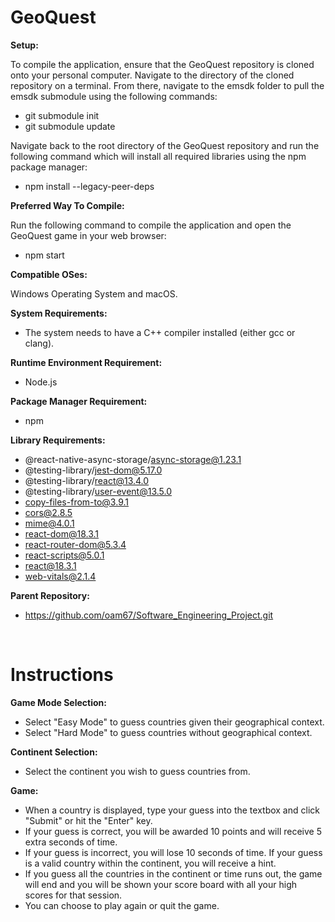 # **GeoQuest**

**Setup:**

To compile the application, ensure that the GeoQuest repository is cloned onto your personal computer. Navigate to the directory of the cloned repository on a terminal. From there, navigate to the emsdk folder to pull the emsdk submodule using the following commands:

- git submodule init
- git submodule update

Navigate back to the root directory of the GeoQuest repository and run the following command which will install all required libraries using the npm package manager:

- npm install --legacy-peer-deps

**Preferred Way To Compile:**

Run the following command to compile the application and open the GeoQuest game in your web browser:

- npm start

**Compatible OSes:**

Windows Operating System and macOS.

**System Requirements:**
- The system needs to have a C++ compiler installed (either gcc or clang).

**Runtime Environment Requirement:**

- Node.js

**Package Manager Requirement:**

- npm

**Library Requirements:**
- @react-native-async-storage/async-storage@1.23.1
- @testing-library/jest-dom@5.17.0
- @testing-library/react@13.4.0
- @testing-library/user-event@13.5.0
- copy-files-from-to@3.9.1
- cors@2.8.5
- mime@4.0.1
- react-dom@18.3.1
- react-router-dom@5.3.4
- react-scripts@5.0.1
- react@18.3.1
- web-vitals@2.1.4

**Parent Repository:**
- https://github.com/oam67/Software_Engineering_Project.git

&ensp;
# **Instructions**

**Game Mode Selection:**
- Select "Easy Mode" to guess countries given their geographical context.
- Select "Hard Mode" to guess countries without geographical context.

**Continent Selection:**
- Select the continent you wish to guess countries from.

**Game:**
- When a country is displayed, type your guess into the textbox and click "Submit" or hit the "Enter" key.
- If your guess is correct, you will be awarded 10 points and will receive 5 extra seconds of time. 
- If your guess is incorrect, you will lose 10 seconds of time. If your guess is a valid country within the continent, you will receive a hint.
- If you guess all the countries in the continent or time runs out, the game will end and you will be shown your score board with all your high scores for that session. 
- You can choose to play again or quit the game.
